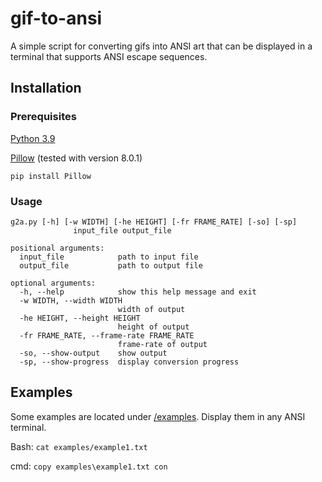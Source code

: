 # gif-to-ansi

A simple script for converting gifs into ANSI art that can be displayed in a terminal that supports ANSI escape sequences.

## Installation

### Prerequisites
[Python 3.9](https://www.python.org/downloads/release/python-390/)

[Pillow](https://github.com/python-pillow/Pillow) (tested with version 8.0.1)

```
pip install Pillow
```

### Usage

```
g2a.py [-h] [-w WIDTH] [-he HEIGHT] [-fr FRAME_RATE] [-so] [-sp]
              input_file output_file

positional arguments:
  input_file            path to input file
  output_file           path to output file

optional arguments:
  -h, --help            show this help message and exit
  -w WIDTH, --width WIDTH
                        width of output
  -he HEIGHT, --height HEIGHT
                        height of output
  -fr FRAME_RATE, --frame-rate FRAME_RATE
                        frame-rate of output
  -so, --show-output    show output
  -sp, --show-progress  display conversion progress
```

## Examples
Some examples are located under [/examples](/examples). Display them in any ANSI terminal.

Bash: ```cat examples/example1.txt```

cmd: ```copy examples\example1.txt con```